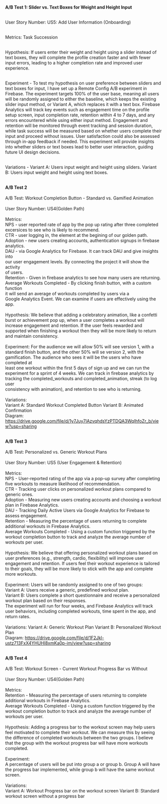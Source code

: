 **A/B Test 1: Slider vs. Text Boxes for Weight and Height Input**

<br>User Story Number: US5: Add User Information (Onboarding)

<br>Metrics: Task Succession

<br>Hypothesis: If users enter their weight and height using a slider instead of text boxes, they will complete the profile creation faster and with fewer input errors, leading to a higher completion rate and improved user experience.

<br>Experiment - To test my hypothesis on user preference between sliders and text boxes for input, I have set up a Remote Config A/B experiment in Firebase. The experiment targets 100% of the user base, meaning all users will be randomly assigned to either the baseline, which keeps the existing slider input method, or Variant A, which replaces it with a text box. Firebase Analytics will track key events such as engagement time on the profile setup screen, input completion rate, retention within 4 to 7 days, and any errors encountered while using either input method. Engagement and retention will be monitored through event tracking and session duration, while task success will be measured based on whether users complete their input and proceed without issues. User satisfaction could also be assessed through in-app feedback if needed. This experiment will provide insights into whether sliders or text boxes lead to better user interaction, guiding future UI design decisions.

<br>Variations - Variant A: Users input weight and height using sliders. Variant B: Users input weight and height using text boxes.


<br> **A/B Test 2**
<br> 
<br> A/B Test: Workout Completion Button - Standard vs. Gamified Animation 
<br>
<br> User Story Number: US4(Golden Path)
<br>
<br> Metrics: 
<br> NPS - user reported rate of app by the pop up rating after three completed
<br> excersices to see who is likely to recommend. 
<br> CTR - user logging in, the element at the begining of our golden path. 
<br> Adoption - new users creating accounts, authentication signups in firebase 
<br> analytics.
<br> DAU - via Google Analytics for Firebase. It can track DAU and give insights into <br> our user engagement levels. By connecting the project it  will show the activity <br> of users.
<br> Retention - Given in firebase analytics to see how many users are returning. 
<br> Average Workouts Completed - By clicking finish button, with a custom function <br> it will send an average of workouts completed by users via a 
<br> Google Analytics Event. We can examine if users are effectively using the app. 
<br> 
<br>Hypothesis: We believe that adding a celebratory animation, like a confetti burst or achievement pop up, when a user completes a workout will increase engagement and retention. If the user feels rewarded and supported when finishing a workout then they will be more likely to return and maintain consistency. 
<br>
<br> Experiment: For the audience we will allow 50% will see version 1, with a 
<br> standard finish button, and the other 50% will se version 2, with the 
<br> gamification. The audience who sees it will be the users who have completed at <br> least one workout within the first 5 days of sign up and we can run the 
<br> experiment for a sprint of 4 weeks. We can track in firebase analytics by 
<br> tracking the completed_workouts and completed_animation, streak (to log user <br> consistency with animation), and retention to see who is returning. 
<br>
<br> Variations:  
Variant A: Standard Workout Completed Button
Variant B: Animated Confirmation 
<br> Diagram: https://drive.google.com/file/d/1y7Juy7lAzvqhdsYzPTDQA3WqIhfoZr_b/view?usp=sharing

<br> **A/B Test 3**
<br>
<br> A/B Test: Personalized vs. Generic Workout Plans
<br>
<br> User Story Number: US5 (User Engagement & Retention)
<br>
<br> Metrics:
<br> NPS - User-reported rating of the app via a pop-up survey after completing five workouts to measure likelihood of recommendation.
<br> CTR - Tracking user clicks on personalized workout plans compared to generic ones.
<br> Adoption - Measuring new users creating accounts and choosing a workout plan in Firebase Analytics.
<br> DAU - Tracking Daily Active Users via Google Analytics for Firebase to assess engagement.
<br> Retention - Measuring the percentage of users returning to complete additional workouts in Firebase Analytics.
<br> Average Workouts Completed - Using a custom function triggered by the workout completion button to track and analyze the average number of workouts per user.
<br>
<br> Hypothesis: We believe that offering personalized workout plans based on user preferences (e.g., strength, cardio, flexibility) will improve user engagement and retention. If users feel their workout experience is tailored to their goals, they will be more likely to stick with the app and complete more workouts.
<br>
<br> Experiment: Users will be randomly assigned to one of two groups:
<br> Variant A: Users receive a generic, predefined workout plan.
<br> Variant B: Users complete a short questionnaire and receive a personalized workout plan based on their responses.
<br> The experiment will run for four weeks, and Firebase Analytics will track user behaviors, including completed workouts, time spent in the app, and return rates.
<br>
<br> Variations:
Variant A: Generic Workout Plan
Variant B: Personalized Workout Plan
<br> Diagram: https://drive.google.com/file/d/1F2Jkl-ustz713FxX4YHUHI8xmKa0p-im/view?usp=sharing


<br> **A/B Test 4**
<br> 
<br> A/B Test: Workout Screen - Current Workout Progress Bar vs Without
<br>
<br> User Story Number: US4(Golden Path)
<br>
<br> Metrics: 
<br> Retention - Measuring the percentage of users returning to complete additional workouts in Firebase Analytics.
<br> Average Workouts Completed - Using a custom function triggered by the workout completion button to track and analyze the average number of workouts per user.
<br> 
<br>Hypothesis: Adding a progress bar to the workout screen may help users feel motivated to complete their workout. We can measure this by seeing the difference of completed workouts between the two groups. I believe that the group with the workout progress bar will have more workouts completed.
<br>
<br> Experiment: 
<br> A percentage of users will be put into group a or group b. Group A will have the progress bar implemented, while group b will have the same workout screen.
<br>
<br> Variations:  
Variant A: Workout Progress bar on the workout screen
Variant B: Standard workout screen without a progress bar
